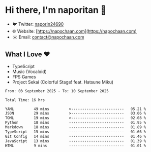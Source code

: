 # Hi there, I'm naporitan 👋

- 🐦 Twitter: [naporin24690](https://twitter.com/naporin24690)
- 🌐 Website: [https://napochaan.com](https://napochaan.com)
- ✉️ Email: [contact@napochaan.com](mailto:contact@napochaan.com)

## What I Love ❤️
- TypeScript
- Music (Vocaloid)
- FPS Games
- Project Sekai (Colorful Stage! feat. Hatsune Miku)

<!--START_SECTION:waka-->

```txt
From: 03 September 2025 - To: 10 September 2025

Total Time: 16 hrs

YAML         49 mins         >------------------------   05.21 %
JSON         29 mins         >------------------------   03.06 %
TOML         19 mins         >------------------------   02.08 %
Python       18 mins         -------------------------   01.95 %
Markdown     18 mins         -------------------------   01.89 %
TypeScript   15 mins         -------------------------   01.66 %
Git Config   14 mins         -------------------------   01.46 %
JavaScript   13 mins         -------------------------   01.39 %
HTML         9 mins          -------------------------   01.01 %
```

<!--END_SECTION:waka-->

